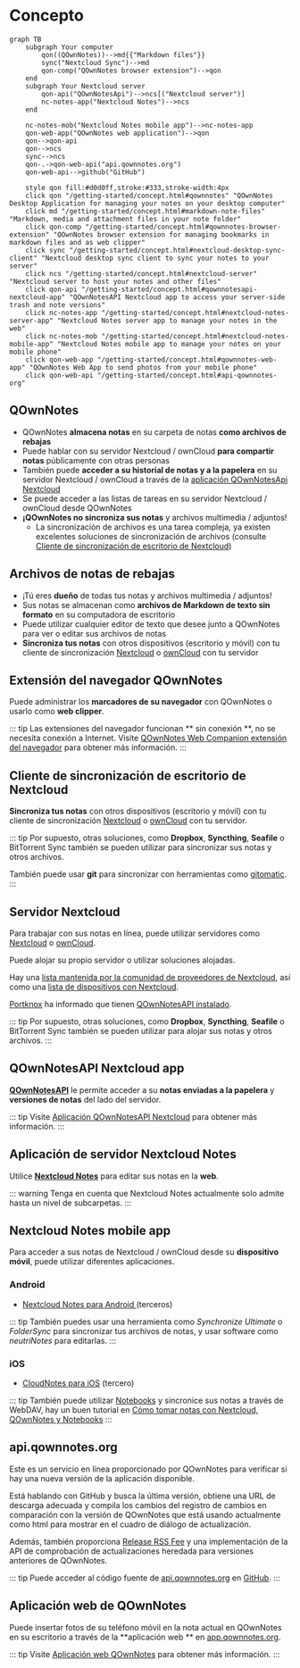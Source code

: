# Concepto

```mermaid
graph TB
    subgraph Your computer
        qon((QOwnNotes))-->md{{"Markdown files"}}
        sync("Nextcloud Sync")-->md
        qon-comp("QOwnNotes browser extension")-->qon
    end
    subgraph Your Nextcloud server
        qon-api("QOwnNotesApi")-->ncs[("Nextcloud server")]
        nc-notes-app("Nextcloud Notes")-->ncs
    end

    nc-notes-mob("Nextcloud Notes mobile app")-->nc-notes-app
    qon-web-app("QOwnNotes web application")-->qon
    qon-->qon-api
    qon-->ncs
    sync-->ncs
    qon-.->qon-web-api("api.qownnotes.org")
    qon-web-api-->github("GitHub")

    style qon fill:#d0d0ff,stroke:#333,stroke-width:4px
    click qon "/getting-started/concept.html#qownnotes" "QOwnNotes Desktop Application for managing your notes on your desktop computer"
    click md "/getting-started/concept.html#markdown-note-files" "Markdown, media and attachment files in your note folder"
    click qon-comp "/getting-started/concept.html#qownnotes-browser-extension" "QOwnNotes browser extension for managing bookmarks in markdown files and as web clipper"
    click sync "/getting-started/concept.html#nextcloud-desktop-sync-client" "Nextcloud desktop sync client to sync your notes to your server"
    click ncs "/getting-started/concept.html#nextcloud-server" "Nextcloud server to host your notes and other files"
    click qon-api "/getting-started/concept.html#qownnotesapi-nextcloud-app" "QOwnNotesAPI Nextcloud app to access your server-side trash and note versions"
    click nc-notes-app "/getting-started/concept.html#nextcloud-notes-server-app" "Nextcloud Notes server app to manage your notes in the web"
    click nc-notes-mob "/getting-started/concept.html#nextcloud-notes-mobile-app" "Nextcloud Notes mobile app to manage your notes on your mobile phone"
    click qon-web-app "/getting-started/concept.html#qownnotes-web-app" "QOwnNotes Web App to send photos from your mobile phone"
    click qon-web-api "/getting-started/concept.html#api-qownnotes-org"
```

## QOwnNotes

- QOwnNotes **almacena notas** en su carpeta de notas **como archivos de rebajas**
- Puede hablar con su servidor Nextcloud / ownCloud **para compartir notas** públicamente con otras personas
- También puede **acceder a su historial de notas y a la papelera** en su servidor Nextcloud / ownCloud a través de la [aplicación QOwnNotesApi Nextcloud](#qownnotesapi-nextcloud-app)
- Se puede acceder a las listas de tareas en su servidor Nextcloud / ownCloud desde QOwnNotes
- **¡QOwnNotes no sincroniza sus notas** y archivos multimedia / adjuntos!
    - La sincronización de archivos es una tarea compleja, ya existen excelentes soluciones de sincronización de archivos (consulte [Cliente de sincronización de escritorio de Nextcloud](#nextcloud-desktop-sync-client))


## Archivos de notas de rebajas

- ¡Tú eres **dueño** de todas tus notas y archivos multimedia / adjuntos!
- Sus notas se almacenan como **archivos de Markdown de texto sin formato** en su computadora de escritorio
- Puede utilizar cualquier editor de texto que desee junto a QOwnNotes para ver o editar sus archivos de notas
- **Sincroniza tus notas** con otros dispositivos (escritorio y móvil) con tu cliente de sincronización [Nextcloud](https://nextcloud.com/) o [ownCloud](https://owncloud.org/) con tu servidor


## Extensión del navegador QOwnNotes

Puede administrar los **marcadores de su navegador** con QOwnNotes o usarlo como **web clipper**.

::: tip
Las extensiones del navegador funcionan ** sin conexión **, no se necesita conexión a Internet. Visite [QOwnNotes Web Companion extensión del navegador](browser-extension.md) para obtener más información.
:::

## Cliente de sincronización de escritorio de Nextcloud

**Sincroniza tus notas** con otros dispositivos (escritorio y móvil) con tu cliente de sincronización [Nextcloud](https://nextcloud.com/) o [ownCloud](https://owncloud.org/) con tu servidor.

::: tip
Por supuesto, otras soluciones, como **Dropbox**, **Syncthing**, **Seafile** o BitTorrent Sync también se pueden utilizar para sincronizar sus notas y otros archivos.

También puede usar **git** para sincronizar con herramientas como [gitomatic](https://github.com/muesli/gitomatic/).
:::

## Servidor Nextcloud

Para trabajar con sus notas en línea, puede utilizar servidores como [Nextcloud](https://nextcloud.com/) o [ownCloud](https://owncloud.org/).

Puede alojar su propio servidor o utilizar soluciones alojadas.

Hay una [lista mantenida por la comunidad de proveedores de Nextcloud](https://github.com/nextcloud/providers#providers), así como una [lista de dispositivos con Nextcloud](https://nextcloud.com/devices/).

[Portknox](https://portknox.net) ha informado que tienen [QOwnNotesAPI instalado](https://portknox.net/en/app_listing).

::: tip
Por supuesto, otras soluciones, como **Dropbox**, **Syncthing**, **Seafile** o BitTorrent Sync también se pueden utilizar para alojar sus notas y otros archivos.
:::

## QOwnNotesAPI Nextcloud app

[**QOwnNotesAPI**](https://github.com/pbek/qownnotesapi) le permite acceder a su **notas enviadas a la papelera** y **versiones de notas** del lado del servidor.

::: tip
Visite [Aplicación QOwnNotesAPI Nextcloud](qownnotesapi.md) para obtener más información.
:::

## Aplicación de servidor Nextcloud Notes

Utilice [**Nextcloud Notes**](https://github.com/nextcloud/notes) para editar sus notas en la **web**.

::: warning
Tenga en cuenta que Nextcloud Notes actualmente solo admite hasta un nivel de subcarpetas.
:::

## Nextcloud Notes mobile app

Para acceder a sus notas de Nextcloud / ownCloud desde su **dispositivo móvil**, puede utilizar diferentes aplicaciones.

### Android

- [ Nextcloud Notes para Android ](https://play.google.com/store/apps/details?id=it.niedermann.owncloud.notes) (terceros)

::: tip
También puedes usar una herramienta como *Synchronize Ultimate* o *FolderSync* para sincronizar tus archivos de notas, y usar software como *neutriNotes* para editarlas.
:::

### iOS

- [CloudNotes para iOS](https://itunes.apple.com/de/app/cloudnotes-owncloud-notes/id813973264?mt=8) (tercero)

::: tip
También puede utilizar [Notebooks](https://itunes.apple.com/us/app/notebooks-write-and-organize/id780438662) y sincronice sus notas a través de WebDAV, hay un buen tutorial en [Cómo tomar notas con Nextcloud, QOwnNotes y Notebooks](https://lifemeetscode.com/blog/taking-notes-with-nextcloud-qownnotes-and-notebooks)
:::

## api.qownnotes.org

Este es un servicio en línea proporcionado por QOwnNotes para verificar si hay una nueva versión de la aplicación disponible.

Está hablando con GitHub y busca la última versión, obtiene una URL de descarga adecuada y compila los cambios del registro de cambios en comparación con la versión de QOwnNotes que está usando actualmente como html para mostrar en el cuadro de diálogo de actualización.

Además, también proporciona [Release RSS Fee](http://api.qownnotes.org/rss/app-releases) y una implementación de la API de comprobación de actualizaciones heredada para versiones anteriores de QOwnNotes.

::: tip
Puede acceder al código fuente de [api.qownnotes.org](https://api.qownnotes.org) en [GitHub](https://github.com/qownnotes/api).
:::

## Aplicación web de QOwnNotes

Puede insertar fotos de su teléfono móvil en la nota actual en QOwnNotes en su escritorio a través de la **aplicación web ** en [app.qownnotes.org](https://app.qownnotes.org/).

::: tip
Visite [Aplicación web QOwnNotes](web-app.md) para obtener más información.
:::
